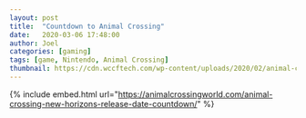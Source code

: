 ```yaml
---
layout: post
title:  "Countdown to Animal Crossing"
date:   2020-03-06 17:48:00
author: Joel
categories: [gaming]
tags: [game, Nintendo, Animal Crossing]
thumbnail: https://cdn.wccftech.com/wp-content/uploads/2020/02/animal-crossing-new-horizons-1.jpg
---
```


{% include embed.html url="https://animalcrossingworld.com/animal-crossing-new-horizons-release-date-countdown/" %}
